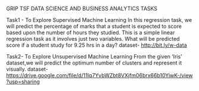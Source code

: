 GRIP TSF DATA SCIENCE AND BUSINESS ANALYTICS TASKS

Task1 - To Explore Supervised Machine Learning In this regression task, we will predict the percentage of marks that a student is expected to score based upon the number of hours they studied. This is a simple linear regression task as it involves just two variables. What will be predicted score if a student study for 9.25 hrs in a day?
dataset- http://bit.ly/w-data

Task2- To Explore Unsupervised Machine Learning From the given ‘Iris’ dataset,we will predict the optimum number of clusters and represent it visually.
dataset- https://drive.google.com/file/d/11Iq7YvbWZbt8VXjfm06brx66b10YiwK-/view?usp=sharing
